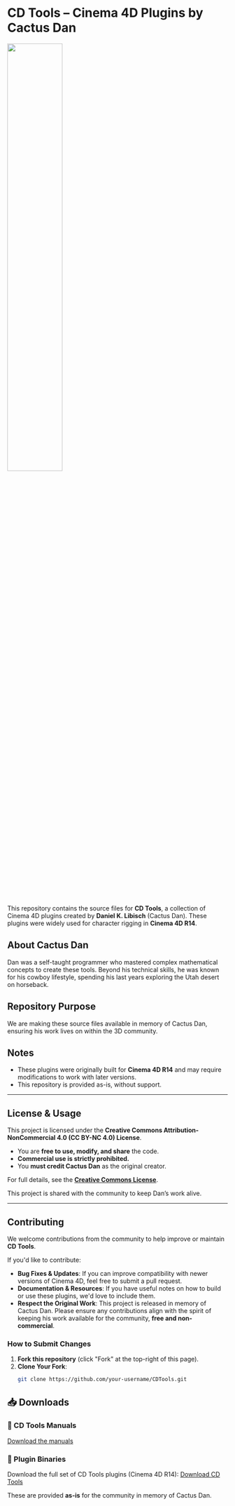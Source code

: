 # CD Tools – Cinema 4D Plugins by Cactus Dan

<img src="https://insydium.ltd/site/assets/files/1708/cactus-dan.jpg" width=50%>

This repository contains the source files for **CD Tools**, a collection of Cinema 4D plugins created by **Daniel K. Libisch** (Cactus Dan). These plugins were widely used for character rigging in **Cinema 4D R14**.

## About Cactus Dan
Dan was a self-taught programmer who mastered complex mathematical concepts to create these tools. Beyond his technical skills, he was known for his cowboy lifestyle, spending his last years exploring the Utah desert on horseback.

## Repository Purpose
We are making these source files available in memory of Cactus Dan, ensuring his work lives on within the 3D community.

## Notes
- These plugins were originally built for **Cinema 4D R14** and may require modifications to work with later versions.
- This repository is provided as-is, without support.

---

## License & Usage
This project is licensed under the **Creative Commons Attribution-NonCommercial 4.0 (CC BY-NC 4.0) License**.  

- You are **free to use, modify, and share** the code.  
- **Commercial use is strictly prohibited.**  
- You **must credit Cactus Dan** as the original creator.  

For full details, see the **[Creative Commons License](https://creativecommons.org/licenses/by-nc/4.0/)**.

This project is shared with the community to keep Dan’s work alive.

---

## Contributing
We welcome contributions from the community to help improve or maintain **CD Tools**.

If you'd like to contribute:
- **Bug Fixes & Updates**: If you can improve compatibility with newer versions of Cinema 4D, feel free to submit a pull request.
- **Documentation & Resources**: If you have useful notes on how to build or use these plugins, we'd love to include them.
- **Respect the Original Work**: This project is released in memory of Cactus Dan. Please ensure any contributions align with the spirit of keeping his work available for the community, **free and non-commercial**.

### **How to Submit Changes**
1. **Fork this repository** (click "Fork" at the top-right of this page).
2. **Clone Your Fork**:
   ```sh
   git clone https://github.com/your-username/CDTools.git

## 📥 Downloads

### 📖 CD Tools Manuals
[Download the manuals](https://insydium.ltd/site/assets/files/downloads/CD_Manuals.zip)

### 🔧 Plugin Binaries
Download the full set of CD Tools plugins (Cinema 4D R14):
[Download CD Tools](https://insydium.ltd/site/assets/files/downloads/CD_Tools.zip)

These are provided **as-is** for the community in memory of Cactus Dan.
